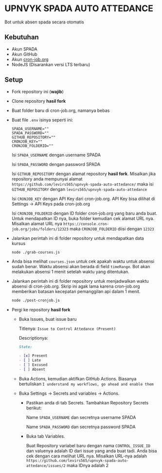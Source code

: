 # UPNVYK SPADA AUTO ATTEDANCE

Bot untuk absen spada secara otomatis

## Kebutuhan

- Akun SPADA
- Akun GitHub
- Akun [cron-job.org](https://cron-job.org/en/)
- NodeJS (Disarankan versi LTS terbaru)

## Setup

- Fork repository ini (**wajib**)
- Clone repository **hasil fork**
- Buat folder baru di cron-job.org, namanya bebas
- Buat file `.env` isinya seperti ini:

  ```text
  SPADA_USERNAME=""
  SPADA_PASSWORD=""
  GITHUB_REPOSITORY=""
  CRONJOB_KEY=""
  CRONJOB_FOLDERID=""
  ```

  Isi `SPADA_USERNAME` dengan username SPADA

  Isi `SPADA_PASSWORD` dengan password SPADA

  Isi `GITHUB_REPOSITORY` dengan alamat repository **hasil fork**. Misalkan jika repository anda mempunyai alamat `https://github.com/levirs565/upnvyk-spada-auto-attedance/` maka isi `GITHUB_REPOSITORY` dengan `levirs565/upnvyk-spada-auto-attedance`

  Isi `CRONJOB_KEY` dengan API Key dari cron-job.org. API Key bisa dilihat di Settings -> API Keys pada cron-job.org

  Isi `CRONJOB_FOLDERID` dengan ID folder cron-job.org yang baru anda buat. Untuk mendapatkan ID nya, buka folder kemudian cek alamat URL nya. Misalkan alamat URL nya `https://console.cron-job.org/jobs/folders/12323` maka `CRONJOB_FOLDERID` diisi dengan `12323`

- Jalankan perintah ini di folder repository untuk mendapatkan data kursus

  ```sh
  node ./grab-courses.js
  ```
  
- Anda bisa melihat `courses.json` untuk cek apakah waktu untuk absensi sudah benar. Waktu absensi akan berada di field `timeRange`. Bot akan melakukan absensi 1 menit setelah waktu yang ditentukan.
- Jalankan perintah ini di folder repository untuk menjadwalkan waktu absensi di cron-job.org. Skrip ini agak lama karena cron-job.org memberikan batasan kecepatan pemanggilan api dalam 1 menit.

  ```sh
  node ./post-cronjob.js
  ```

- Pergi ke repository **hasil fork**
  
  - Buka Issues, buat issue baru

    Titlenya: `Issue to Control Attedance (Present)`

    Descriptionya:

    ```md
    State:

    - [x] Present
    - [ ] Late
    - [ ] Excused
    - [ ] Absent
    ```

  - Buka Actions, kemudian aktifkan GitHub Actions. Biasanya bertuliskan `I understand my workflows, go ahead and enable them`

  - Buka Settings -> Secrets and variables -> Actions.

    - Pastikan anda di tab Secrets. Tambahkan Repository Secrets berikut:

      Name `SPADA_USERNAME` dan secretnya username SPADA

      Name `SPADA_PASSWORD` dan secretnya password SPADA

    - Buka tab Variables.

      Buat Repository variabel baru dengan nama `CONTROL_ISSUE_ID` dan valuenya adalah ID dari issue yang anda buat tadi. Anda bisa cek dengan cara melihat URL nya. Misalkan URL-nya adalah `https://github.com/levirs565/upnvyk-spada-auto-attedance/issues/2` maka IDnya adalah 2
